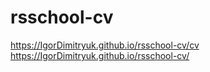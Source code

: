 # rsschool-cv
https://IgorDimitryuk.github.io/rsschool-cv/cv
https://IgorDimitryuk.github.io/rsschool-cv/
